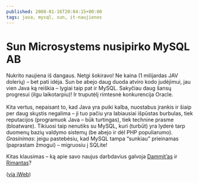 ```yaml
---
published: 2008-01-16T20:04:15+00:00
tags: java, mysql, sun, it-naujienos
---
```


# Sun Microsystems nusipirko MySQL AB

<p>Nukrito naujiena iš dangaus. Netgi šokiravo! Ne kaina (1 milijardas JAV dolerių) – bet pati idėja. Sun be abejo daug duoda atviro kodo judėjimui, jau vien Java ką reiškia – lygiai taip pat ir MySQL. Sakyčiau daug šansų progresui (ilgu laikotarpiu)! Ir truputėlį rimtesnė konkurencija Oracle.<br>
<span id="more-26"></span><br>
Kita vertus, nepaisant to, kad Java yra puiki kalba, nuostabus įrankis ir šiaip per daug skųstis negalima – ji tuo pačiu yra labiausiai išpūstas burbulas, tiek reputacijos (programuok Java – būk turtingas), tiek technine prasme (bloatware). Tikiuosi taip nenutiks su MySQL, kuri (turbūt) yra lyderė tarp duomenų bazių valdymo sistemų (be abejo ir dėl PHP populiarumo). <em>Grasinimas</em>: jeigu pastebėsiu, kad MySQL tampa “sunkiau” prieinamas (paprastam žmogui) – migruosiu į SQLite!</p>
<p>Kitas klausimas – ką apie savo naujus darbdavius galvoja <a href="http://dammit.lt/">Dammit’as</a> ir <a href="http://rimantas.com/">Rimantas</a>?</p>
<p>(<a href="http://blog.iweb.ca/en/2008/01/sun-microsystems-acquires-mysql-ab/675.html">via iWeb</a>)</p>